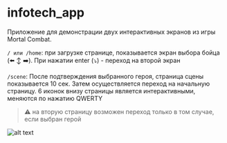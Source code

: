 # infotech_app
Приложение для демонстрации двух интерактивных экранов из игры Mortal Combat.

`/ или /home`: при загрузке странице, показывается экран выбора бойца (:arrow_left: :arrow_up_down: :arrow_right:).
При нажатии enter (:arrow_heading_down:) - переход на второй экран

`/scene`: После подтверждения выбранного героя, страница сцены показывается 10 сек. Затем осуществляется переход на начальную страницу. 6 иконок внизу страницы является интерактивными, меняются по нажатию QWERTY

> :warning: на вторую страницу возможен переход только в том случае, если выбран герой

![alt text](https://github.com/bespalowlad/infotech_app/blob/master/sreenshots/Screenshot.png)
